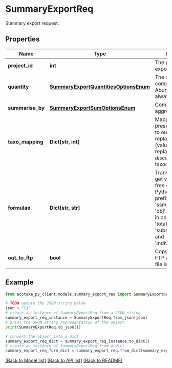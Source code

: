 # SummaryExportReq

Summary export request.

## Properties

Name | Type | Description | Notes
------------ | ------------- | ------------- | -------------
**project_id** | **int** | The project to export. | 
**quantity** | [**SummaryExportQuantitiesOptionsEnum**](SummaryExportQuantitiesOptionsEnum.md) | The quantity to compute. Abundance is always possible. | [optional] 
**summarise_by** | [**SummaryExportSumOptionsEnum**](SummaryExportSumOptionsEnum.md) | Computations aggregation level. | [optional] 
**taxo_mapping** | **Dict[str, int]** | Mapping from present taxon (key) to output replacement one (value). Use a 0 replacement to _discard_ the present taxon. | [optional] 
**formulae** | **Dict[str, str]** | Transitory: How to get values from DB free columns. Python syntax, prefixes are &#39;sam&#39;, &#39;ssm&#39; and &#39;obj&#39;.Variables used in computations are &#39;total_water_volume&#39;, &#39;subsample_coef&#39; and &#39;individual_volume&#39; | [optional] 
**out_to_ftp** | **bool** | Copy result file to FTP area. Original file is still available. | [optional] [default to False]

## Example

```python
from ecotaxa_py_client.models.summary_export_req import SummaryExportReq

# TODO update the JSON string below
json = "{}"
# create an instance of SummaryExportReq from a JSON string
summary_export_req_instance = SummaryExportReq.from_json(json)
# print the JSON string representation of the object
print(SummaryExportReq.to_json())

# convert the object into a dict
summary_export_req_dict = summary_export_req_instance.to_dict()
# create an instance of SummaryExportReq from a dict
summary_export_req_form_dict = summary_export_req.from_dict(summary_export_req_dict)
```
[[Back to Model list]](../README.md#documentation-for-models) [[Back to API list]](../README.md#documentation-for-api-endpoints) [[Back to README]](../README.md)


